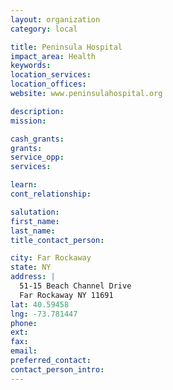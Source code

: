 ```yaml
---
layout: organization
category: local

title: Peninsula Hospital
impact_area: Health
keywords: 
location_services: 
location_offices: 
website: www.peninsulahospital.org

description: 
mission: 

cash_grants: 
grants: 
service_opp: 
services: 

learn: 
cont_relationship: 

salutation: 
first_name: 
last_name: 
title_contact_person: 

city: Far Rockaway
state: NY
address: |
  51-15 Beach Channel Drive  
  Far Rockaway NY 11691
lat: 40.59458
lng: -73.781447
phone: 
ext: 
fax: 
email: 
preferred_contact: 
contact_person_intro: 
---
```

